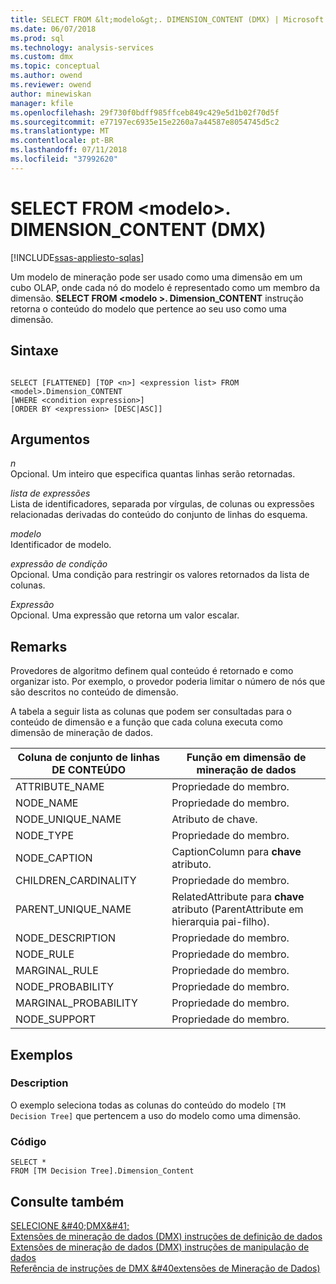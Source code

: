```yaml
---
title: SELECT FROM &lt;modelo&gt;. DIMENSION_CONTENT (DMX) | Microsoft Docs
ms.date: 06/07/2018
ms.prod: sql
ms.technology: analysis-services
ms.custom: dmx
ms.topic: conceptual
ms.author: owend
ms.reviewer: owend
author: minewiskan
manager: kfile
ms.openlocfilehash: 29f730f0bdff985ffceb849c429e5d1b02f70d5f
ms.sourcegitcommit: e77197ec6935e15e2260a7a44587e8054745d5c2
ms.translationtype: MT
ms.contentlocale: pt-BR
ms.lasthandoff: 07/11/2018
ms.locfileid: "37992620"
---
```

# <a name="select-from-ltmodelgtdimensioncontent-dmx"></a>SELECT FROM &lt;modelo&gt;. DIMENSION_CONTENT (DMX)
[!INCLUDE[ssas-appliesto-sqlas](../includes/ssas-appliesto-sqlas.md)]

  Um modelo de mineração pode ser usado como uma dimensão em um cubo OLAP, onde cada nó do modelo é representado como um membro da dimensão. **SELECT FROM \<modelo >. Dimension_CONTENT** instrução retorna o conteúdo do modelo que pertence ao seu uso como uma dimensão.  
  
## <a name="syntax"></a>Sintaxe  
  
```  
  
SELECT [FLATTENED] [TOP <n>] <expression list> FROM <model>.Dimension_CONTENT   
[WHERE <condition expression>]  
[ORDER BY <expression> [DESC|ASC]]  
```  
  
## <a name="arguments"></a>Argumentos  
 *n*  
 Opcional. Um inteiro que especifica quantas linhas serão retornadas.  
  
 *lista de expressões*  
 Lista de identificadores, separada por vírgulas, de colunas ou expressões relacionadas derivadas do conteúdo do conjunto de linhas do esquema.  
  
 *modelo*  
 Identificador de modelo.  
  
 *expressão de condição*  
 Opcional. Uma condição para restringir os valores retornados da lista de colunas.  
  
 *Expressão*  
 Opcional. Uma expressão que retorna um valor escalar.  
  
## <a name="remarks"></a>Remarks  
 Provedores de algoritmo definem qual conteúdo é retornado e como organizar isto. Por exemplo, o provedor poderia limitar o número de nós que são descritos no conteúdo de dimensão.  
  
 A tabela a seguir lista as colunas que podem ser consultadas para o conteúdo de dimensão e a função que cada coluna executa como dimensão de mineração de dados.  
  
|Coluna de conjunto de linhas DE CONTEÚDO|Função em dimensão de mineração de dados|  
|---------------------------|---------------------------------------|  
|ATTRIBUTE_NAME|Propriedade do membro.|  
|NODE_NAME|Propriedade do membro.|  
|NODE_UNIQUE_NAME|Atributo de chave.|  
|NODE_TYPE|Propriedade do membro.|  
|NODE_CAPTION|CaptionColumn para **chave** atributo.|  
|CHILDREN_CARDINALITY|Propriedade do membro.|  
|PARENT_UNIQUE_NAME|RelatedAttribute para **chave** atributo (ParentAttribute em hierarquia pai-filho).|  
|NODE_DESCRIPTION|Propriedade do membro.|  
|NODE_RULE|Propriedade do membro.|  
|MARGINAL_RULE|Propriedade do membro.|  
|NODE_PROBABILITY|Propriedade do membro.|  
|MARGINAL_PROBABILITY|Propriedade do membro.|  
|NODE_SUPPORT|Propriedade do membro.|  
  
## <a name="examples"></a>Exemplos  
  
### <a name="description"></a>Description  
 O exemplo seleciona todas as colunas do conteúdo do modelo `[TM Decision Tree]` que pertencem a uso do modelo como uma dimensão.  
  
### <a name="code"></a>Código  
  
```  
SELECT *   
FROM [TM Decision Tree].Dimension_Content  
```  
  
## <a name="see-also"></a>Consulte também  
 [SELECIONE &AMP;#40;DMX&AMP;#41;](../dmx/select-dmx.md)   
 [Extensões de mineração de dados &#40;DMX&#41; instruções de definição de dados](../dmx/dmx-statements-data-definition.md)   
 [Extensões de mineração de dados &#40;DMX&#41; instruções de manipulação de dados](../dmx/dmx-statements-data-manipulation.md)   
 [Referência de instruções de DMX &#40extensões de Mineração de Dados&#41;](../dmx/data-mining-extensions-dmx-statements.md)  
  
  
